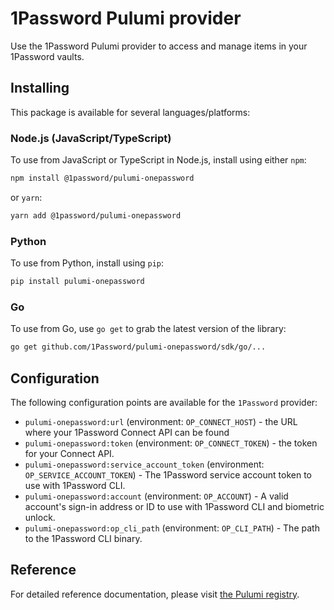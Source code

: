 # 1Password Pulumi provider

Use the 1Password Pulumi provider to access and manage items in your 1Password vaults.

## Installing

This package is available for several languages/platforms:

### Node.js (JavaScript/TypeScript)

To use from JavaScript or TypeScript in Node.js, install using either `npm`:

```bash
npm install @1password/pulumi-onepassword
```

or `yarn`:

```bash
yarn add @1password/pulumi-onepassword
```

### Python

To use from Python, install using `pip`:

```bash
pip install pulumi-onepassword
```

### Go

To use from Go, use `go get` to grab the latest version of the library:

<!-- TODO: Confirm that this path to the Go SDK is correct. -->
<!-- This should be straightforward to confirm once we build out everything to the sdk/ directory. -->

```bash
go get github.com/1Password/pulumi-onepassword/sdk/go/...
```

<!--

### .NET

To use from .NET, install using `dotnet add package`:

TODO: Confirm that this namespace and package name are correct for .NET.

```bash
dotnet add package 1Password.Pulumi-OnePassword
```

-->

## Configuration

The following configuration points are available for the `1Password` provider:

- `pulumi-onepassword:url` (environment: `OP_CONNECT_HOST`) - the URL where your 1Password Connect API can be found
- `pulumi-onepassword:token` (environment: `OP_CONNECT_TOKEN`) - the token for your Connect API.
- `pulumi-onepassword:service_account_token` (environment: `OP_SERVICE_ACCOUNT_TOKEN`) - The 1Password service account token to use with 1Password CLI.
- `pulumi-onepassword:account` (environment: `OP_ACCOUNT`) - A valid account's sign-in address or ID to use with 1Password CLI and biometric unlock.
- `pulumi-onepassword:op_cli_path` (environment: `OP_CLI_PATH`) - The path to the 1Password CLI binary.

## Reference

<!-- TODO: Confirm that this URL to the API documentation is correct. -->

For detailed reference documentation, please visit [the Pulumi registry](https://www.pulumi.com/registry/packages/1Password/api-docs/).
